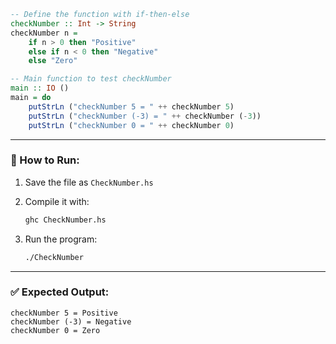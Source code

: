 ```haskell
-- Define the function with if-then-else
checkNumber :: Int -> String
checkNumber n =
    if n > 0 then "Positive"
    else if n < 0 then "Negative"
    else "Zero"

-- Main function to test checkNumber
main :: IO ()
main = do
    putStrLn ("checkNumber 5 = " ++ checkNumber 5)
    putStrLn ("checkNumber (-3) = " ++ checkNumber (-3))
    putStrLn ("checkNumber 0 = " ++ checkNumber 0)
```

---

### 🔧 How to Run:

1. Save the file as `CheckNumber.hs`
2. Compile it with:

   ```bash
   ghc CheckNumber.hs
   ```
3. Run the program:

   ```bash
   ./CheckNumber
   ```

---

### ✅ Expected Output:

```
checkNumber 5 = Positive
checkNumber (-3) = Negative
checkNumber 0 = Zero

